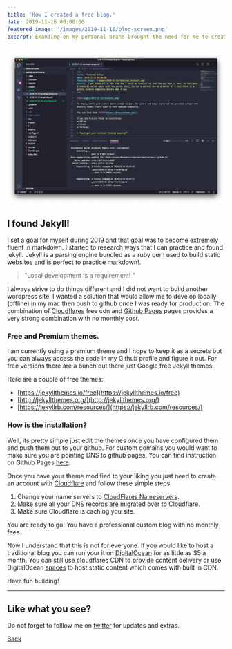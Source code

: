 ```yaml
---
title: 'How I created a free blog.'
date: 2019-11-16 00:00:00
featured_image: '/images/2019-11-16/blog-screen.png'
excerpt: Exanding on my personal brand brought the need for me to create a blog. I wanted to share updates to my followers. I required a solution that did not have a monthly cost associated with it. I did not want to be hosted on a free tier solution that provided a subdomain like areyesjr.somecompany.com. I wanted areyesjr.com and I wanted it to look premium.
---
```


![](/images/2019-11-16/vscode.png)

## I found Jekyll!

I set a goal for myself during 2019 and that goal was to become extremely fluent in markdown. I started to research ways that I can practice and found jekyll. Jekyll is a parsing engine bundled as a ruby gem used to build static websites and is perfect to practice markdown!.
 
> "Local development is a requirement! "

I always strive to do things different and I did not want to build another wordpress site. I wanted a solution that would allow me to develop locally (offline) in my mac then push to github once I was ready for production. The combination of [Cloudflares](https://www.cloudflare.com/) free cdn and [Github Pages](https://pages.github.com/) pages provides a very strong combination with no monthly cost. 

### Free and Premium themes.

I am currently using a premium theme and I hope to keep it as a secrets but you can always access the code in my Github profile and figure it out. For free versions there are a bunch out there just Google free Jekyll themes. 

Here are a couple of free themes:

* [https://jekyllthemes.io/free](https://jekyllthemes.io/free)
* [http://jekyllthemes.org/](http://jekyllthemes.org/)
* [https://jekyllrb.com/resources/](https://jekyllrb.com/resources/)

### How is the installation?

Well, its pretty simple just edit the themes once you have configured them and push them out to your github. 
For custom domains you would want to make sure you are pointing DNS to github pages. You can find instruction on Github Pages [here](https://guides.github.com/features/pages/). 

Once you have your theme modified to your liking you just need to create an account with [Cloudflare](https://www.cloudflare.com/) and follow these simple steps. 

1. Change your name servers to [CloudFlares Nameservers](https://support.cloudflare.com/hc/en-us/articles/205195708-Changing-your-domain-nameservers-to-Cloudflare).
2. Make sure all your DNS records are migrated over to Cloudflare. 
3. Make sure Cloudflare is caching you site.  

You are ready to go! You have a professional custom blog with no monthly fees. 

Now I understand that this is not for everyone. If you would like to host a traditional blog you can run your it on [DigitalOcean](https://marketplace.digitalocean.com/apps/wordpress) for as little as $5 a month. You can still use cloudflares CDN to provide content delivery or use DigitalOcean [spaces](https://www.digitalocean.com/products/spaces/) to host static content which comes with built in CDN.

Have fun building!

---

## Like what you see?

Do not forget to folllow me on [twitter](https://twitter.com/_areyesjr) for updates and extras. 

<a href="../" class="button button--large">Back</a>